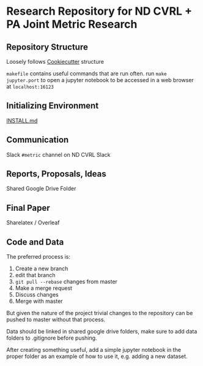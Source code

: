 # Research Repository for ND CVRL + PA Joint Metric Research

## Repository Structure

Loosely follows [Cookiecutter](https://drivendata.github.io/cookiecutter-data-science/) structure

`makefile` contains useful commands that are run often. run `make jupyter.port` to open a jupyter notebook to be accessed in a web browser at `localhost:16123`

## Initializing Environment

[INSTALL.md](INSTALL.md)

## Communication

Slack `#metric` channel on ND CVRL Slack


## Reports, Proposals, Ideas

Shared Google Drive Folder

## Final Paper

Sharelatex / Overleaf

## Code and Data

The preferred process is:
1. Create a new branch
2. edit that branch
3. `git pull --rebase` changes from master
4. Make a merge request
5. Discuss changes
6. Merge with master

But given the nature of the project trivial changes to the repository can be pushed to master without that process.

Data should be linked in shared google drive folders, make sure to add data folders to .gitignore before pushing.

After creating something useful, add a simple jupyter notebook in the proper folder as an example of how to use it, e.g. adding a new dataset.